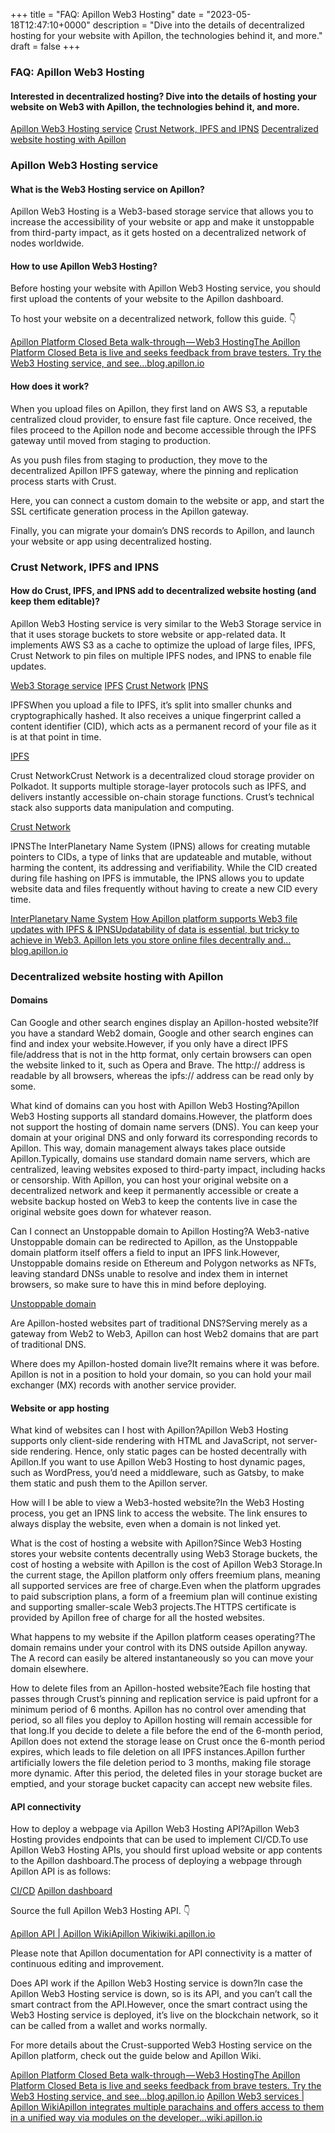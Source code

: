 +++
title = "FAQ: Apillon Web3 Hosting"
date = "2023-05-18T12:47:10+0000"
description = "Dive into the details of decentralized hosting for your website with Apillon, the technologies behind it, and more."
draft = false
+++

### FAQ: Apillon Web3 Hosting


#### Interested in decentralized hosting? Dive into the details of hosting your website on Web3 with Apillon, the technologies behind it, and more.

[Apillon Web3 Hosting service](#0adc)
[Crust Network, IPFS and IPNS](#ffe8)
[Decentralized website hosting with Apillon](#85ee)

### Apillon Web3 Hosting service


#### What is the Web3 Hosting service on Apillon?


Apillon Web3 Hosting is a Web3-based storage service that allows you to increase the accessibility of your website or app and make it unstoppable from third-party impact, as it gets hosted on a decentralized network of nodes worldwide.


#### How to use Apillon Web3 Hosting?


Before hosting your website with Apillon Web3 Hosting service, you should first upload the contents of your website to the Apillon dashboard.


To host your website on a decentralized network, follow this guide. 👇

[Apillon Platform Closed Beta walk-through — Web3 HostingThe Apillon Platform Closed Beta is live and seeks feedback from brave testers. Try the Web3 Hosting service, and see…blog.apillon.io](https://blog.apillon.io/apillon-platform-closed-beta-walk-through-web3-hosting-78cc23dee9e5)

#### How does it work?


When you upload files on Apillon, they first land on AWS S3, a reputable centralized cloud provider, to ensure fast file capture. Once received, the files proceed to the Apillon node and become accessible through the IPFS gateway until moved from staging to production.


As you push files from staging to production, they move to the decentralized Apillon IPFS gateway, where the pinning and replication process starts with Crust.


Here, you can connect a custom domain to the website or app, and start the SSL certificate generation process in the Apillon gateway.


Finally, you can migrate your domain’s DNS records to Apillon, and launch your website or app using decentralized hosting.


### Crust Network, IPFS and IPNS


#### How do Crust, IPFS, and IPNS add to decentralized website hosting (and keep them editable)?


Apillon Web3 Hosting service is very similar to the Web3 Storage service in that it uses storage buckets to store website or app-related data. It implements AWS S3 as a cache to optimize the upload of large files, IPFS, Crust Network to pin files on multiple IPFS nodes, and IPNS to enable file updates.

[Web3 Storage service](https://blog.apillon.io/faq-apillon-web3-storage-c99a9b0e8b12)
[IPFS](https://ipfs.tech/)
[Crust Network](https://crust.network/)
[IPNS](https://docs.ipfs.tech/concepts/ipns/)

IPFSWhen you upload a file to IPFS, it’s split into smaller chunks and cryptographically hashed. It also receives a unique fingerprint called a content identifier (CID), which acts as a permanent record of your file as it is at that point in time.

[IPFS](https://ipfs.tech/)

Crust NetworkCrust Network is a decentralized cloud storage provider on Polkadot. It supports multiple storage-layer protocols such as IPFS, and delivers instantly accessible on-chain storage functions. Crustʼs technical stack also supports data manipulation and computing.

[Crust Network](https://crust.network/)

IPNSThe InterPlanetary Name System (IPNS) allows for creating mutable pointers to CIDs, a type of links that are updateable and mutable, without harming the content, its addressing and verifiability. While the CID created during file hashing on IPFS is immutable, the IPNS allows you to update website data and files frequently without having to create a new CID every time.

[InterPlanetary Name System](https://docs.ipfs.tech/concepts/ipns/#mutability-in-ipfs)
[How Apillon platform supports Web3 file updates with IPFS & IPNSUpdatability of data is essential, but tricky to achieve in Web3. Apillon lets you store online files decentrally and…blog.apillon.io](https://blog.apillon.io/how-apillon-platform-supports-web3-file-updates-with-ipfs-ipns-53534f985be)

### Decentralized website hosting with Apillon


#### Domains


Can Google and other search engines display an Apillon-hosted website?If you have a standard Web2 domain, Google and other search engines can find and index your website.However, if you only have a direct IPFS file/address that is not in the http format, only certain browsers can open the website linked to it, such as Opera and Brave. The http:// address is readable by all browsers, whereas the ipfs:// address can be read only by some.


What kind of domains can you host with Apillon Web3 Hosting?Apillon Web3 Hosting supports all standard domains.However, the platform does not support the hosting of domain name servers (DNS). You can keep your domain at your original DNS and only forward its corresponding records to Apillon. This way, domain management always takes place outside Apillon.Typically, domains use standard domain name servers, which are centralized, leaving websites exposed to third-party impact, including hacks or censorship. With Apillon, you can host your original website on a decentralized network and keep it permanently accessible or create a website backup hosted on Web3 to keep the contents live in case the original website goes down for whatever reason.


Can I connect an Unstoppable domain to Apillon Hosting?A Web3-native Unstoppable domain can be redirected to Apillon, as the Unstoppable domain platform itself offers a field to input an IPFS link.However, Unstoppable domains reside on Ethereum and Polygon networks as NFTs, leaving standard DNSs unable to resolve and index them in internet browsers, so make sure to have this in mind before deploying.

[Unstoppable domain](https://unstoppabledomains.com/)

Are Apillon-hosted websites part of traditional DNS?Serving merely as a gateway from Web2 to Web3, Apillon can host Web2 domains that are part of traditional DNS.


Where does my Apillon-hosted domain live?It remains where it was before. Apillon is not in a position to hold your domain, so you can hold your mail exchanger (MX) records with another service provider.


#### Website or app hosting


What kind of websites can I host with Apillon?Apillon Web3 Hosting supports only client-side rendering with HTML and JavaScript, not server-side rendering. Hence, only static pages can be hosted decentrally with Apillon.If you want to use Apillon Web3 Hosting to host dynamic pages, such as WordPress, you’d need a middleware, such as Gatsby, to make them static and push them to the Apillon server.


How will I be able to view a Web3-hosted website?In the Web3 Hosting process, you get an IPNS link to access the website. The link ensures to always display the website, even when a domain is not linked yet.


What is the cost of hosting a website with Apillon?Since Web3 Hosting stores your website contents decentrally using Web3 Storage buckets, the cost of hosting a website with Apillon is the cost of Apillon Web3 Storage.In the current stage, the Apillon platform only offers freemium plans, meaning all supported services are free of charge.Even when the platform upgrades to paid subscription plans, a form of a freemium plan will continue existing and supporting smaller-scale Web3 projects.The HTTPS certificate is provided by Apillon free of charge for all the hosted websites.


What happens to my website if the Apillon platform ceases operating?The domain remains under your control with its DNS outside Apillon anyway. The A record can easily be altered instantaneously so you can move your domain elsewhere.


How to delete files from an Apillon-hosted website?Each file hosting that passes through Crust’s pinning and replication service is paid upfront for a minimum period of 6 months. Apillon has no control over amending that period, so all files you deploy to Apillon hosting will remain accessible for that long.If you decide to delete a file before the end of the 6-month period, Apillon does not extend the storage lease on Crust once the 6-month period expires, which leads to file deletion on all IPFS instances.Apillon further artificially lowers the file deletion period to 3 months, making file storage more dynamic. After this period, the deleted files in your storage bucket are emptied, and your storage bucket capacity can accept new website files.


#### API connectivity


How to deploy a webpage via Apillon Web3 Hosting API?Apillon Web3 Hosting provides endpoints that can be used to implement CI/CD.To use Apillon Web3 Hosting APIs, you should first upload website or app contents to the Apillon dashboard.The process of deploying a webpage through Apillon API is as follows:

[CI/CD](https://en.wikipedia.org/wiki/CI/CD)
[Apillon dashboard](https://app.apillon.io/dashboard/service/hosting)

Source the full Apillon Web3 Hosting API. 👇

[Apillon API | Apillon WikiApillon Wikiwiki.apillon.io](https://wiki.apillon.io/build/3-apillon-api.html#web3-hosting-api)

Please note that Apillon documentation for API connectivity is a matter of continuous editing and improvement.


Does API work if the Apillon Web3 Hosting service is down?In case the Apillon Web3 Hosting service is down, so is its API, and you can’t call the smart contract from the API.However, once the smart contract using the Web3 Hosting service is deployed, it’s live on the blockchain network, so it can be called from a wallet and works normally.


For more details about the Crust-supported Web3 Hosting service on the Apillon platform, check out the guide below and Apillon Wiki.

[Apillon Platform Closed Beta walk-through — Web3 HostingThe Apillon Platform Closed Beta is live and seeks feedback from brave testers. Try the Web3 Hosting service, and see…blog.apillon.io](https://blog.apillon.io/apillon-platform-closed-beta-walk-through-web3-hosting-78cc23dee9e5)
[Apillon Web3 services | Apillon WikiApillon integrates multiple parachains and offers access to them in a unified way via modules on the developer…wiki.apillon.io](https://wiki.apillon.io/build/2-web3-services.html#web3-hosting)
